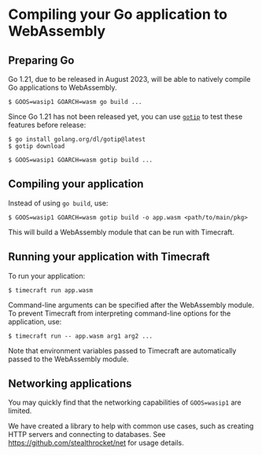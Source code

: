 # Compiling your Go application to WebAssembly

## Preparing Go

Go 1.21, due to be released in August 2023, will be able to natively compile Go applications to WebAssembly.

```console
$ GOOS=wasip1 GOARCH=wasm go build ...
```

Since Go 1.21 has not been released yet, you can use [`gotip`](https://pkg.go.dev/golang.org/dl/gotip) to test these features before release:

```console
$ go install golang.org/dl/gotip@latest
$ gotip download
```

```console
$ GOOS=wasip1 GOARCH=wasm gotip build ...
```

## Compiling your application

Instead of using `go build`, use:

```console
$ GOOS=wasip1 GOARCH=wasm gotip build -o app.wasm <path/to/main/pkg>
```

This will build a WebAssembly module that can be run with Timecraft.

## Running your application with Timecraft

To run your application:

```console
$ timecraft run app.wasm
```

Command-line arguments can be specified after the WebAssembly module. To prevent
Timecraft from interpreting command-line options for the application, use:

```console
$ timecraft run -- app.wasm arg1 arg2 ...
```

Note that environment variables passed to Timecraft are automatically passed to the
WebAssembly module.

## Networking applications

You may quickly find that the networking capabilities of `GOOS=wasip1` are limited.

We have created a library to help with common use cases, such as creating HTTP servers
and connecting to databases. See https://github.com/stealthrocket/net for usage details.
